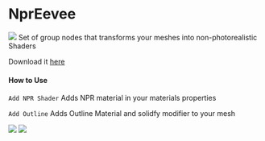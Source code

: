 # NprEevee

![](https://imgur.com/dRSjo7v.png)
Set of group nodes that transforms your meshes into non-photorealistic Shaders

Download it [here](https://kentedoloverio.gumroad.com/l/npr-eevee)

#### How to Use

`Add NPR Shader` Adds NPR material in your materials properties 

`Add Outline` Adds Outline Material and solidfy modifier to your mesh

![](https://imgur.com/rhAhITn.png)
![](https://imgur.com/DDLfxmk.png)
